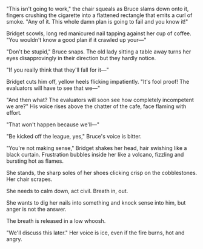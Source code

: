 "This isn't going to work," the chair squeals as Bruce slams down onto it, fingers crushing the cigarette into a flattened rectangle that emits a curl of smoke. "Any of it. This whole damn plan is going to fail and you know it!"

Bridget scowls, long red manicured nail tapping against her cup of coffee. "You wouldn't know a good plan if it crawled up your—"

"Don't be stupid," Bruce snaps. The old lady sitting a table away turns her eyes disapprovingly in their direction but they hardly notice.

"If you really think that they'll fall for it—"

Bridget cuts him off, yellow heels flicking impatiently. "It's fool proof! The evaluators will have to see that we—"

"And then what? The evaluators will soon see how completely incompetent we are?" His voice rises above the chatter of the cafe, face flaming with effort.

"That won't happen because we'll—"

"Be kicked off the league, yes," Bruce's voice is bitter.

"You're not making sense," Bridget shakes her head, hair swishing like a black curtain. Frustration bubbles inside her like a volcano, fizzling and bursting hot as flames.

She stands, the sharp soles of her shoes clicking crisp on the cobblestones. Her chair scrapes.

She needs to calm down, act civil. Breath in, out.

She wants to dig her nails into something and knock sense into him, but anger is not the answer.

The breath is released in a low whoosh.

"We'll discuss this later." Her voice is ice, even if the fire burns, hot and angry.
